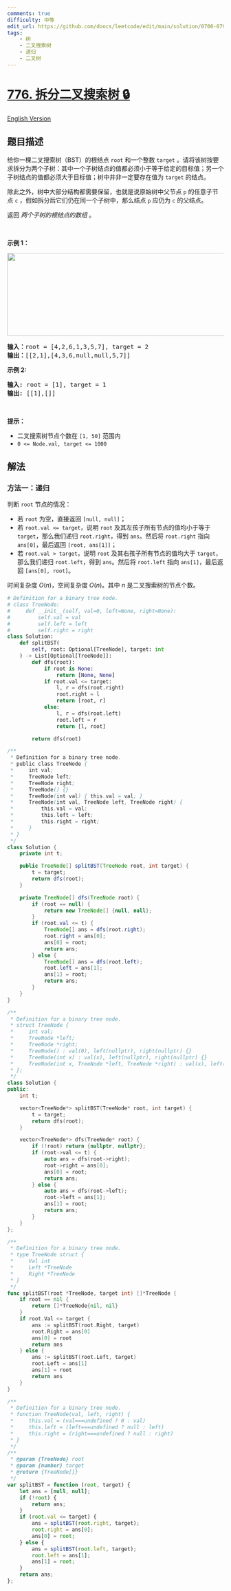 ```yaml
---
comments: true
difficulty: 中等
edit_url: https://github.com/doocs/leetcode/edit/main/solution/0700-0799/0776.Split%20BST/README.md
tags:
    - 树
    - 二叉搜索树
    - 递归
    - 二叉树
---
```


# [776. 拆分二叉搜索树 🔒](https://leetcode.cn/problems/split-bst)

[English Version](/solution/0700-0799/0776.Split%20BST/README_EN.md)

## 题目描述

<!-- 这里写题目描述 -->

<p>给你一棵二叉搜索树（BST）的根结点 <code>root</code>&nbsp;和一个整数 <code>target</code> 。请将该树按要求拆分为两个子树：其中一个子树结点的值都必须小于等于给定的目标值；另一个子树结点的值都必须大于目标值；树中并非一定要存在值为&nbsp;<code>target</code>&nbsp;的结点。</p>

<p>除此之外，树中大部分结构都需要保留，也就是说原始树中父节点 <code>p</code> 的任意子节点 <code>c</code> ，假如拆分后它们仍在同一个子树中，那么结点 <code>p</code>&nbsp;应仍为 <code>c</code>&nbsp;的父结点。</p>

<p>返回 <em>两个子树的根结点的数组</em> 。</p>

<p>&nbsp;</p>

<p><strong>示例 1：</strong></p>

<p><img src="https://fastly.jsdelivr.net/gh/doocs/leetcode@main/solution/0700-0799/0776.Split%20BST/images/split-tree.jpg" style="height: 193px; width: 600px;" /></p>

<pre>
<strong>输入：</strong>root = [4,2,6,1,3,5,7], target = 2
<strong>输出：</strong>[[2,1],[4,3,6,null,null,5,7]]
</pre>

<p><strong>示例 2:</strong></p>

<pre>
<strong>输入:</strong> root = [1], target = 1
<strong>输出:</strong> [[1],[]]
</pre>

<p>&nbsp;</p>

<p><strong>提示：</strong></p>

<ul>
	<li>二叉搜索树节点个数在&nbsp;<code>[1, 50]</code>&nbsp;范围内</li>
	<li><code>0 &lt;= Node.val, target &lt;= 1000</code></li>
</ul>

## 解法

### 方法一：递归

判断 `root` 节点的情况：

-   若 `root` 为空，直接返回 `[null, null]`；
-   若 `root.val <= target`，说明 `root` 及其左孩子所有节点的值均小于等于 `target`，那么我们递归 `root.right`，得到 `ans`。然后将 `root.right` 指向 `ans[0]`，最后返回 `[root, ans[1]]`；
-   若 `root.val > target`，说明 `root` 及其右孩子所有节点的值均大于 `target`，那么我们递归 `root.left`，得到 `ans`。然后将 `root.left` 指向 `ans[1]`，最后返回 `[ans[0], root]`。

时间复杂度 $O(n)$，空间复杂度 $O(n)$。其中 $n$ 是二叉搜索树的节点个数。

<!-- tabs:start -->

```python
# Definition for a binary tree node.
# class TreeNode:
#     def __init__(self, val=0, left=None, right=None):
#         self.val = val
#         self.left = left
#         self.right = right
class Solution:
    def splitBST(
        self, root: Optional[TreeNode], target: int
    ) -> List[Optional[TreeNode]]:
        def dfs(root):
            if root is None:
                return [None, None]
            if root.val <= target:
                l, r = dfs(root.right)
                root.right = l
                return [root, r]
            else:
                l, r = dfs(root.left)
                root.left = r
                return [l, root]

        return dfs(root)
```

```java
/**
 * Definition for a binary tree node.
 * public class TreeNode {
 *     int val;
 *     TreeNode left;
 *     TreeNode right;
 *     TreeNode() {}
 *     TreeNode(int val) { this.val = val; }
 *     TreeNode(int val, TreeNode left, TreeNode right) {
 *         this.val = val;
 *         this.left = left;
 *         this.right = right;
 *     }
 * }
 */
class Solution {
    private int t;

    public TreeNode[] splitBST(TreeNode root, int target) {
        t = target;
        return dfs(root);
    }

    private TreeNode[] dfs(TreeNode root) {
        if (root == null) {
            return new TreeNode[] {null, null};
        }
        if (root.val <= t) {
            TreeNode[] ans = dfs(root.right);
            root.right = ans[0];
            ans[0] = root;
            return ans;
        } else {
            TreeNode[] ans = dfs(root.left);
            root.left = ans[1];
            ans[1] = root;
            return ans;
        }
    }
}
```

```cpp
/**
 * Definition for a binary tree node.
 * struct TreeNode {
 *     int val;
 *     TreeNode *left;
 *     TreeNode *right;
 *     TreeNode() : val(0), left(nullptr), right(nullptr) {}
 *     TreeNode(int x) : val(x), left(nullptr), right(nullptr) {}
 *     TreeNode(int x, TreeNode *left, TreeNode *right) : val(x), left(left), right(right) {}
 * };
 */
class Solution {
public:
    int t;

    vector<TreeNode*> splitBST(TreeNode* root, int target) {
        t = target;
        return dfs(root);
    }

    vector<TreeNode*> dfs(TreeNode* root) {
        if (!root) return {nullptr, nullptr};
        if (root->val <= t) {
            auto ans = dfs(root->right);
            root->right = ans[0];
            ans[0] = root;
            return ans;
        } else {
            auto ans = dfs(root->left);
            root->left = ans[1];
            ans[1] = root;
            return ans;
        }
    }
};
```

```go
/**
 * Definition for a binary tree node.
 * type TreeNode struct {
 *     Val int
 *     Left *TreeNode
 *     Right *TreeNode
 * }
 */
func splitBST(root *TreeNode, target int) []*TreeNode {
	if root == nil {
		return []*TreeNode{nil, nil}
	}
	if root.Val <= target {
		ans := splitBST(root.Right, target)
		root.Right = ans[0]
		ans[0] = root
		return ans
	} else {
		ans := splitBST(root.Left, target)
		root.Left = ans[1]
		ans[1] = root
		return ans
	}
}
```

```js
/**
 * Definition for a binary tree node.
 * function TreeNode(val, left, right) {
 *     this.val = (val===undefined ? 0 : val)
 *     this.left = (left===undefined ? null : left)
 *     this.right = (right===undefined ? null : right)
 * }
 */
/**
 * @param {TreeNode} root
 * @param {number} target
 * @return {TreeNode[]}
 */
var splitBST = function (root, target) {
    let ans = [null, null];
    if (!root) {
        return ans;
    }
    if (root.val <= target) {
        ans = splitBST(root.right, target);
        root.right = ans[0];
        ans[0] = root;
    } else {
        ans = splitBST(root.left, target);
        root.left = ans[1];
        ans[1] = root;
    }
    return ans;
};
```

<!-- tabs:end -->

<!-- end -->
